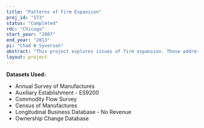 ```yaml
---
title: "Patterns of Firm Expansion"
proj_id: "573"
status: "Completed"
rdc: "Chicago"
start_year: "2007"
end_year: "2013"
pi: "Chad W Syverson"
abstract: "This project explores issues of firm expansion. Those address the following: what factors determine the firms that will expand; the underlying reasons for expansion (e.g., efficiency vs. market power); the manner of expansion (intensive or extensive, acquisition or building new); the choice of whom to acquire, if that is the preferred expansion mode; and the impact on other players in the market, be they competitors or consumers. Focus is on expansion along the extensive margin, that is, through the purchase of existing establishments or the building of new ones. For data reasons, the project concentrates on manufacturing establishments, but some analyses will also be done for non-manufacturing sectors. The Longitudinal Business Database will be tied to production information from the Census of Manufactures, the Annual Sur-vey of Manufactures, and the Commodity Flow Survey. In its examination of firm expansion patterns, the project focuses on examining changes in linkages between establishments and firms during changes in owner-ship and on changes in establishment employment, payroll, and revenues as establishments and firms expand. Additionally, this project will inform the Census Bureau about supply chains within industries and how e-business impacts supply chain relationships."
layout: project
---
```


**Datasets Used:**

  - Annual Survey of Manufactures 
  - Auxiliary Establishment - ES9200 
  - Commodity Flow Survey 
  - Census of Manufactures 
  - Longitudinal Business Database - No Revenue 
  - Ownership Change Database 

